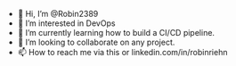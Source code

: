 - 👋 Hi, I’m @Robin2389
- 👀 I’m interested in DevOps
- 🌱 I’m currently learning how to build a CI/CD pipeline.
- 💞️ I’m looking to collaborate on any project.
- 📫 How to reach me via this or linkedin.com/in/robinriehn

<!---
Robin2389/Robin2389 is a ✨ special ✨ repository because its `README.md` (this file) appears on your GitHub profile.
You can click the Preview link to take a look at your changes.
--->
